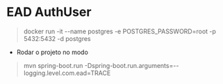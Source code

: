 # EAD AuthUser

> docker run -it --name postgres -e POSTGRES_PASSWORD=root -p 5432:5432 -d postgres

- Rodar o projeto no modo 
> mvn spring-boot.run -Dspring-boot.run.arguments=--logging.level.com.ead=TRACE
